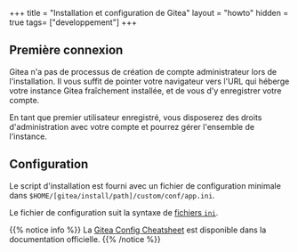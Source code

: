+++
title = "Installation et configuration de Gitea"
layout = "howto"
hidden = true
tags= ["developpement"]
+++

## Première connexion

Gitea n'a pas de processus de création de compte administrateur lors de l'installation. Il vous suffit de pointer votre navigateur vers l'URL qui héberge votre instance Gitea fraîchement installée, et de vous d'y enregistrer votre compte.

En tant que premier utilisateur enregistré, vous disposerez des droits d'administration avec votre compte et pourrez gérer l'ensemble de l'instance.

## Configuration

Le script d'installation est fourni avec un fichier de configuration minimale dans `$HOME/[gitea/install/path]/custom/conf/app.ini`.

Le fichier de configuration suit la syntaxe de [fichiers `ini`](https://fr.wikipedia.org/wiki/Fichier_INI).

{{% notice info %}}
La [Gitea Config Cheatsheet](https://docs.gitea.io/en-us/config-cheat-sheet/) est disponible dans la documentation officielle.
{{% /notice %}}
